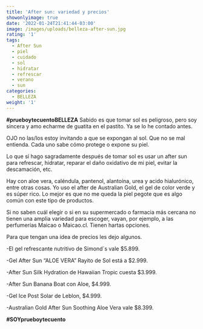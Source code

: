 ```yaml
---
title: 'After sun: variedad y precios'
showonlyimage: true
date: '2022-01-24T21:41:44-03:00'
image: /images/uploads/belleza-after-sun.jpg
rating: '1'
tags:
  - After Sun
  - piel
  - cuidado
  - sol
  - hidratar
  - refrescar
  - verano
  - sun
categories:
  - BELLEZA
weight: '1'
---
```

**\#prueboytecuentoBELLEZA** Sabido es que tomar sol es peligroso, pero soy sincera y amo echarme de guatita en el pastito. Ya se lo he contado antes.

<!--more-->

OJO no las/los estoy invitando a que se expongan al sol. Que no se mal entienda. Cada uno sabe cómo protege o expone su piel.



Lo que sí hago sagradamente después de tomar sol es usar un after sun para refrescar, hidratar, reparar el daño oxidativo de mi piel, evitar la descamación, etc.



Hay con aloe vera, caléndula, pantenol, alantoína, urea y acido hialurónico, entre otras cosas. Yo uso el after de Australian Gold, el gel de color verde y es súper rico. Lo mejor es que no me queda la piel pegote que es algo común con este tipo de productos.



Si no saben cuál elegir o si en su supermercado o farmacia más cercana no tienen una amplia variedad para escoger, vayan, por ejemplo, a las perfumerías Maicao o Maicao.cl. Tienen hartas opciones.



Para que tengan una idea de precios les dejo algunos.

\-El gel refrescante nutritivo de Simond´s vale $5.899.

\-Gel After Sun “ALOE VERA” Rayito de Sol está a $2.999.

\-After Sun Silk Hydration de Hawaiian Tropic cuesta $3.999.

\-After Sun Banana Boat con Aloe, $4.999.

\-Gel Ice Post Solar de Leblon, $4.999.

\-Australian Gold After Sun Soothing Aloe Vera vale $8.399.

**\#SOYprueboytecuento**
